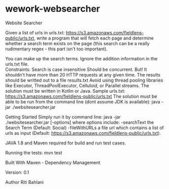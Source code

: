 # wework-websearcher
Website Searcher 

Given a list of urls in urls.txt: https://s3.amazonaws.com/fieldlens-public/urls.txt, write a program that will fetch each page and determine whether a search term exists on the page (this search can be a really rudimentary regex - this part isn't too important).  

You can make up the search terms. Ignore the addition information in the urls.txt file.  
Constraints: 
Search is case insensitive Should be concurrent. 
But! It shouldn't have more than 20 HTTP requests at any given time. 
The results should be writted out to a file results.txt 
Avoid using thread pooling libraries like Executor, ThreadPoolExecutor, Celluloid, or Parallel streams. The solution must be written in Kotlin or Java.  Sample urls.txt: https://s3.amazonaws.com/fieldlens-public/urls.txt  The solution must be able to be run from the command line (dont assume JDK is available): java -jar ./websitesearcher.jar

Getting Started Simply run it by command line: java -jar ./websitesearcher.jar [-options] where options include: -searchText the Search Term (Default: Social) -fileWithURLs a file url which contains a list of urls as input (Default: https://s3.amazonaws.com/fieldlens-public/urls.txt).

JAVA 1.8 and Maven required for build and run test cases.

Running the tests: mvn test

Built With Maven - Dependency Management

Version: 0.1

Author Riti Bahlani
